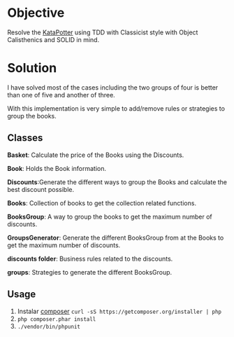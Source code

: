 # Objective
Resolve the [KataPotter](http://www.codingdojo.org/cgi-bin/index.pl?action=browse&id=KataPotter&revision=41) using TDD with Classicist style with Object Calisthenics and SOLID in mind.

# Solution
I have solved most of the cases including the two groups of four is better than one of five and another of three.

With this implementation is very simple to add/remove rules or strategies to group the books.


## Classes
**Basket**: Calculate the price of the Books using the Discounts.

**Book**: Holds the Book information.

**Discounts**:Generate the different ways to group the Books 
and calculate the best discount possible.

**Books**: Collection of books to get the collection related functions.

**BooksGroup**: A way to group the books to get the maximum number of discounts.

**GroupsGenerator**: Generate the different BooksGroup from at the Books to get the maximum number of discounts.

**discounts folder**: Business rules related to the discounts.

**groups**: Strategies to generate the different BooksGroup.

## Usage
1. Instalar [composer](https://getcomposer.org/) `curl -sS https://getcomposer.org/installer | php`
2. `php composer.phar install`
3. `./vendor/bin/phpunit`